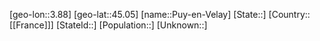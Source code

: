 ﻿---
location: [45.05,3.88]
mapzoom: [7,12] 
mapmarker: city 
type: City
tags:
- geo/City


SpocWebEntityId: 33558
isDeleted: false
confidential: public

---
[geo-lon::3.88]
[geo-lat::45.05]
[name::Puy-en-Velay]
[State::]
[Country::[[France]]]
[StateId::]
[Population::]
[Unknown::]

